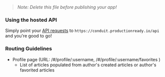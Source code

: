 > *Note: Delete this file before publishing your app!*

### Using the hosted API

Simply point your [API requests](https://github.com/gothinkster/realworld/tree/master/api) to `https://conduit.productionready.io/api` and you're good to go!

### Routing Guidelines

- Profile page (URL: /#/profile/:username, /#/profile/:username/favorites )
    - List of articles populated from author's created articles or author's favorited articles